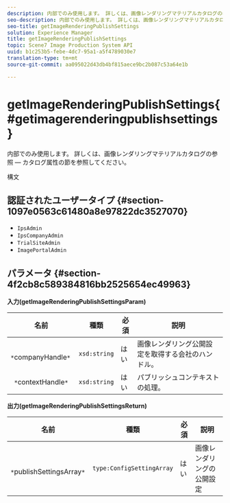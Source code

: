 ```yaml
---
description: 内部でのみ使用します。 詳しくは、画像レンダリングマテリアルカタログの参照 — カタログ属性の節を参照してください。
seo-description: 内部でのみ使用します。 詳しくは、画像レンダリングマテリアルカタログの参照 — カタログ属性の節を参照してください。
seo-title: getImageRenderingPublishSettings
solution: Experience Manager
title: getImageRenderingPublishSettings
topic: Scene7 Image Production System API
uuid: b1c253b5-febe-4dc7-95a1-a5f4789030e7
translation-type: tm+mt
source-git-commit: aa095022d43db4bf815aece9bc2b087c53a64e1b

---
```



# getImageRenderingPublishSettings{#getimagerenderingpublishsettings}

内部でのみ使用します。 詳しくは、画像レンダリングマテリアルカタログの参照 — カタログ属性の節を参照してください。

構文

## 認証されたユーザータイプ {#section-1097e0563c61480a8e97822dc3527070}

* `IpsAdmin`
* `IpsCompanyAdmin`
* `TrialSiteAdmin`
* `ImagePortalAdmin`

## パラメータ {#section-4f2cb8c589384816bb2525654ec49963}

**入力(getImageRenderingPublishSettingsParam)**

| 名前 | 種類 | 必須 | 説明 |
|---|---|---|---|
| ` *`companyHandle`*` | `xsd:string` | はい | 画像レンダリング公開設定を取得する会社のハンドル。 |
| ` *`contextHandle`*` | `xsd:string` | はい | パブリッシュコンテキストの処理。 |

**出力(getImageRenderingPublishSettingsReturn)**

| 名前 | 種類 | 必須 | 説明 |
|---|---|---|---|
| ` *`publishSettingsArray`*` | `type:ConfigSettingArray` | はい | 画像レンダリングの公開設定 |

